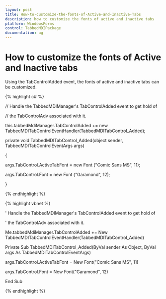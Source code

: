 ```yaml
---
layout: post
title: How-to-customize-the-fonts-of-Active-and-Inactive-Tabs
description: how to customize the fonts of active and inactive tabs
platform: WindowsForms
control: TabbedMDIPackage
documentation: ug
---
```


# How to customize the fonts of Active and Inactive tabs

Using the TabControlAdded event, the fonts of active and inactive tabs can be customized.

{% highlight c# %}



// Handle the TabbedMDIManager's TabControlAdded event to get hold of 

// the TabControlAdv associated with it.

this.tabbedMdiManager.TabControlAdded += new TabbedMDITabControlEventHandler(TabbedMDITabControl_Added);

private void TabbedMDITabControl_Added(object sender, TabbedMDITabControlEventArgs args)

{

args.TabControl.ActiveTabFont = new Font ("Comic Sans MS", 11);

args.TabControl.Font = new Font ("Garamond", 12);

}

{% endhighlight %}

{% highlight vbnet %}



' Handle the TabbedMDIManager's TabControlAdded event to get hold of 

' the TabControlAdv associated with it.

Me.tabbedMdiManager.TabControlAdded += New TabbedMDITabControlEventHandler(TabbedMDITabControl_Added)

Private Sub TabbedMDITabControl_Added(ByVal sender As Object, ByVal args As TabbedMDITabControlEventArgs)

args.TabControl.ActiveTabFont = New Font("Comic Sans MS", 11)

args.TabControl.Font = New Font("Garamond", 12)

End Sub

{% endhighlight %}

